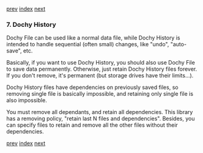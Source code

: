 [prev](load_dochy_file.md.md)
[index](index.md)
[next](save_history_file_test.md.md)

### 7. Dochy History


Dochy File can be used like a normal data file,
while Dochy History is intended to handle sequential (often small) changes,
like "undo", "auto-save", etc.

Basically, if you want to use Dochy History, you should also use
Dochy File to save data permanently.
Otherwise, just retain Dochy History files forever.
If you don't remove, it's permanent (but storage drives have their limits...).

Dochy History files have dependencies on previously saved files,
so removing single file is basically impossible, and retaining only single file is also impossible.

You must remove all dependants, and retain all dependencies.
This library has a removing policy, "retain last N files and dependencies".
Besides, you can specify files to retain and remove all the other files without their dependencies.



[prev](load_dochy_file.md.md)
[index](index.md)
[next](save_history_file_test.md.md)
